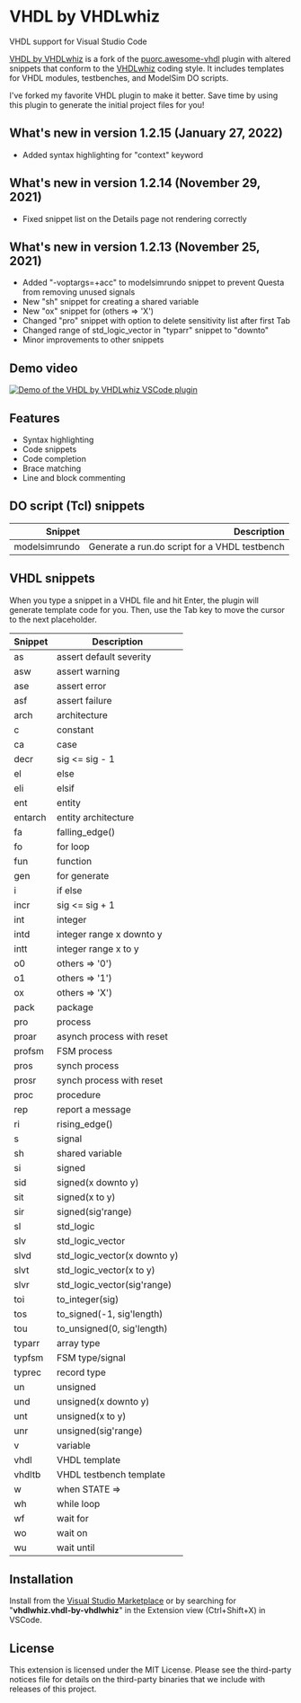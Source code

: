 # VHDL by VHDLwhiz

VHDL support for Visual Studio Code

[VHDL by VHDLwhiz](https://github.com/jonasjj/awesome-vhdl) is a fork of the [puorc.awesome-vhdl](https://github.com/puorc/awesome-vhdl) plugin with altered  snippets that conform to the [VHDLwhiz](https://vhdlwhiz.com) coding style. It includes templates for VHDL modules, testbenches, and ModelSim DO scripts.

I've forked my favorite VHDL plugin to make it better. Save time by using this plugin to generate the initial project files for you!

## What's new in version 1.2.15 (January 27, 2022)
* Added syntax highlighting for "context" keyword

## What's new in version 1.2.14 (November 29, 2021)
* Fixed snippet list on the Details page not rendering correctly

## What's new in version 1.2.13 (November 25, 2021)
* Added "-voptargs=+acc" to modelsimrundo snippet to prevent Questa from removing unused signals
* New "sh" snippet for creating a shared variable
* New "ox" snippet for (others => 'X')
* Changed "pro" snippet with option to delete sensitivity list after first Tab
* Changed range of std_logic_vector in "typarr" snippet to "downto"
* Minor improvements to other snippets

## Demo video

[![Demo of the VHDL by VHDLwhiz VSCode plugin](https://raw.githubusercontent.com/jonasjj/awesome-vhdl/master/images/youtube-thumb.png)](https://youtu.be/V7zlAAjid98)

## Features
- Syntax highlighting
- Code snippets
- Code completion
- Brace matching
- Line and block commenting

## DO script (Tcl) snippets

| Snippet       | Description                                   |
|          ---: |                                          ---: |
| modelsimrundo | Generate a run.do script for a VHDL testbench |

## VHDL snippets

When you type a snippet in a VHDL file and hit Enter, the plugin will generate template code for you. Then, use the Tab key to move the cursor to the next placeholder.

<table>
<thead>
<tr><th>Snippet</th><th>Description</th></tr>
</thead>
<tbody>
<tr><td>as</td><td>assert default severity</td></tr>
<tr><td>asw</td><td>assert warning</td></tr>
<tr><td>ase</td><td>assert error</td></tr>
<tr><td>asf</td><td>assert failure</td></tr>
<tr><td>arch</td><td>architecture</td></tr>
<tr><td>c</td><td>constant</td></tr>
<tr><td>ca</td><td>case</td></tr>
<tr><td>decr</td><td>sig <= sig - 1</td></tr>
<tr><td>el</td><td>else</td></tr>
<tr><td>eli</td><td>elsif</td></tr>
<tr><td>ent</td><td>entity</td></tr>
<tr><td>entarch</td><td>entity architecture</td></tr>
<tr><td>fa</td><td>falling_edge()</td></tr>
<tr><td>fo</td><td>for loop</td></tr>
<tr><td>fun</td><td>function</td></tr>
<tr><td>gen</td><td>for generate</td></tr>
<tr><td>i</td><td>if else</td></tr>
<tr><td>incr</td><td>sig <= sig + 1</td></tr>
<tr><td>int</td><td>integer</td></tr>
<tr><td>intd</td><td>integer range x downto y</td></tr>
<tr><td>intt</td><td>integer range x to y</td></tr>
<tr><td>o0</td><td>others => '0')</td></tr>
<tr><td>o1</td><td>others => '1')</td></tr>
<tr><td>ox</td><td>others => 'X')</td></tr>
<tr><td>pack</td><td>package</td></tr>
<tr><td>pro</td><td>process</td></tr>
<tr><td>proar</td><td>asynch process with reset</td></tr>
<tr><td>profsm</td><td>FSM process</td></tr>
<tr><td>pros</td><td>synch process</td></tr>
<tr><td>prosr</td><td>synch process with reset</td></tr>
<tr><td>proc</td><td>procedure</td></tr>
<tr><td>rep</td><td>report a message</td></tr>
<tr><td>ri</td><td>rising_edge()</td></tr>
<tr><td>s</td><td>signal</td></tr>
<tr><td>sh</td><td>shared variable</td></tr>
<tr><td>si</td><td>signed</td></tr>
<tr><td>sid</td><td>signed(x downto y)</td></tr>
<tr><td>sit</td><td>signed(x to y)</td></tr>
<tr><td>sir</td><td>signed(sig'range)</td></tr>
<tr><td>sl</td><td>std_logic</td></tr>
<tr><td>slv</td><td>std_logic_vector</td></tr>
<tr><td>slvd</td><td>std_logic_vector(x downto y)</td></tr>
<tr><td>slvt</td><td>std_logic_vector(x to y)</td></tr>
<tr><td>slvr</td><td>std_logic_vector(sig'range)</td></tr>
<tr><td>toi</td><td>to_integer(sig)</td></tr>
<tr><td>tos</td><td>to_signed(-1, sig'length)</td></tr>
<tr><td>tou</td><td>to_unsigned(0, sig'length)</td></tr>
<tr><td>typarr</td><td>array type</td></tr>
<tr><td>typfsm</td><td>FSM type/signal</td></tr>
<tr><td>typrec</td><td>record type</td></tr>
<tr><td>un</td><td>unsigned</td></tr>
<tr><td>und</td><td>unsigned(x downto y)</td></tr>
<tr><td>unt</td><td>unsigned(x to y)</td></tr>
<tr><td>unr</td><td>unsigned(sig'range)</td></tr>
<tr><td>v</td><td>variable</td></tr>
<tr><td>vhdl</td><td>VHDL template</td></tr>
<tr><td>vhdltb</td><td>VHDL testbench template</td></tr>
<tr><td>w</td><td>when STATE =></td></tr>
<tr><td>wh</td><td>while loop</td></tr>
<tr><td>wf</td><td>wait for</td></tr>
<tr><td>wo</td><td>wait on</td></tr>
<tr><td>wu</td><td>wait until</td></tr>
</tbody>
</table>

## Installation

Install from the [Visual Studio Marketplace](https://marketplace.visualstudio.com/items?itemName=vhdlwhiz.vhdl-by-vhdlwhiz) or by searching for "**vhdlwhiz.vhdl-by-vhdlwhiz**" in the Extension view (Ctrl+Shift+X) in VSCode.

## License
This extension is licensed under the MIT License. Please see the third-party notices file for details on the third-party binaries that we include with releases of this project.